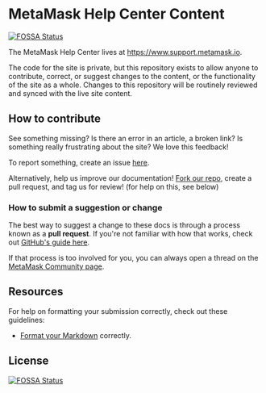 # MetaMask Help Center Content
[![FOSSA Status](https://app.fossa.com/api/projects/git%2Bgithub.com%2FWooked361%2Fsupport-metamask-io.svg?type=shield)](https://app.fossa.com/projects/git%2Bgithub.com%2FWooked361%2Fsupport-metamask-io?ref=badge_shield)


The MetaMask Help Center lives at https://www.support.metamask.io.

The code for the site is private, but this repository exists to allow anyone to contribute, correct, or suggest changes to the content, or the functionality of the site as a whole. Changes to this repository will be routinely reviewed and synced with the live site content.

## How to contribute

See something missing? Is there an error in an article, a broken link? Is something really frustrating about the site? We love this feedback! 

To report something, create an issue [here](https://github.com/Consensys/support-metamask-io/issues).

Alternatively, help us improve our documentation! [Fork our repo](https://github.com/Consensys/support-metamask-io/fork), create a pull request, and tag us for review! (for help on this, see below)

### How to submit a suggestion or change

The best way to suggest a change to these docs is through a process known as a **pull request**. If you're not familiar with how that works, check out [GitHub's guide here](https://docs.github.com/en/pull-requests/collaborating-with-pull-requests/proposing-changes-to-your-work-with-pull-requests/creating-a-pull-request).

If that process is too involved for you, you can always open a thread on the [MetaMask Community page](https://community.metamask.io).

## Resources

For help on formatting your submission correctly, check out these guidelines:

- [Format your Markdown](https://docs-template.consensys.net/contribute/format-markdown) correctly.


## License
[![FOSSA Status](https://app.fossa.com/api/projects/git%2Bgithub.com%2FWooked361%2Fsupport-metamask-io.svg?type=large)](https://app.fossa.com/projects/git%2Bgithub.com%2FWooked361%2Fsupport-metamask-io?ref=badge_large)